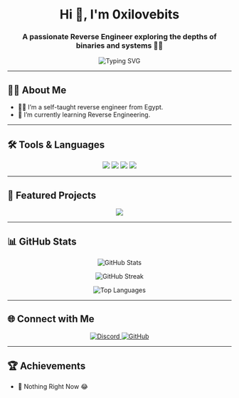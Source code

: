 <h1 align="center">Hi 👋, I'm 0xilovebits</h1>
<h3 align="center" >A passionate Reverse Engineer exploring the depths of binaries and systems 🕵️‍♂️</h3>

<p align="center">
  <img src="https://readme-typing-svg.demolab.com?font=Fira+Code&size=22&pause=1000&color=33FF99&center=true&vCenter=true&width=435&lines=Welcome+to+my+GitHub+Profile!;Reverse+Engineering+Enthusiast;Malware+Analyst;Always+Learning+%26+Sharing!" alt="Typing SVG" />
</p>

---

## 👨‍💻 About Me

- 🕵️‍♂️ I’m a self-taught reverse engineer from Egypt.  
- 🌱 I’m currently learning Reverse Engineering.

---

## 🛠️ Tools & Languages

<p align="center">
  <img src="https://img.shields.io/badge/Code-C-informational?style=flat&logo=c&color=00599C" />
  <img src="https://img.shields.io/badge/Code-Python-informational?style=flat&logo=python&color=3776AB" />
  <img src="https://img.shields.io/badge/Tools-Ghidra-informational?style=flat&logo=apache&color=CC9900" />
  <img src="https://img.shields.io/badge/Tools-IDA_Pro-informational?style=flat&logoColor=white&color=800000" />
</p>

---

## 🚀 Featured Projects

<p align="center">
  <a href="https://github.com/0xilovebits/x86-emulator-in-c">
    <img src="https://github-readme-stats.vercel.app/api/pin/?username=0xilovebits&repo=x86-emulator-in-c&theme=radical" />
  </a>
</p>

---

## 📊 GitHub Stats

<p align="center">
  <img src="https://github-readme-stats.vercel.app/api?username=0xilovebits&show_icons=true&theme=radical" alt="GitHub Stats" />
</p>
<p align="center">
  <img src="https://github-readme-streak-stats.herokuapp.com/?user=0xilovebits&theme=radical" alt="GitHub Streak" />
</p>
<p align="center">
  <img src="https://github-readme-stats.vercel.app/api/top-langs/?username=0xilovebits&layout=compact&theme=radical" alt="Top Languages" />
</p>

---

## 🌐 Connect with Me

<p align="center">
  <a href="https://discord.com/users/ilovebits" target="_blank">
    <img src="https://img.shields.io/badge/Discord-%237289DA.svg?style=for-the-badge&logo=discord&logoColor=white" alt="Discord" />
  </a>
  <a href="https://github.com/0xilovebits" target="_blank">
    <img src="https://img.shields.io/badge/GitHub-%23181717.svg?style=for-the-badge&logo=github&logoColor=white" alt="GitHub" />
  </a>
</p>

---

## 🏆 Achievements

- 🥇 Nothing Right Now 😂
